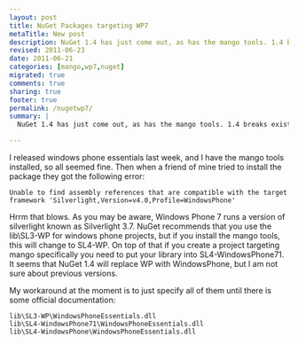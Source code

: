 ```yaml
---
layout: post
title: NuGet Packages targeting WP7
metaTitle: New post
description: NuGet 1.4 has just come out, as has the mango tools. 1.4 breaks existing targets, here is my solution
revised: 2011-06-23
date: 2011-06-21
categories: [mango,wp7,nuget]
migrated: true
comments: true
sharing: true
footer: true
permalink: /nugetwp7/
summary: | 
  NuGet 1.4 has just come out, as has the mango tools. 1.4 breaks existing targets, here is my solution

---
```

I released windows phone essentials last week, and I have the mango tools installed, so all seemed fine. Then when a friend of mine tried to install the package they got the following error:

    Unable to find assembly references that are compatible with the target framework 'Silverlight,Version=v4.0,Profile=WindowsPhone'

Hrrm that blows. As you may be aware, Windows Phone 7 runs a version of silverlight known as Silverlight 3.7. NuGet recommends that you use the lib\SL3-WP for windows phone projects, but if you install the mango tools, this will change to SL4-WP. On top of that if you create a project targeting mango specifically you need to put your library into SL4-WindowsPhone71. It seems that NuGet 1.4 will replace WP with WindowsPhone, but I am not sure about previous versions.

My workaround at the moment is to just specify all of them until there is some official documentation:
 
    lib\SL3-WP\WindowsPhoneEssentials.dll
    lib\SL4-WindowsPhone71\WindowsPhoneEssentials.dll
    lib\SL4-WindowsPhone\WindowsPhoneEssentials.dll